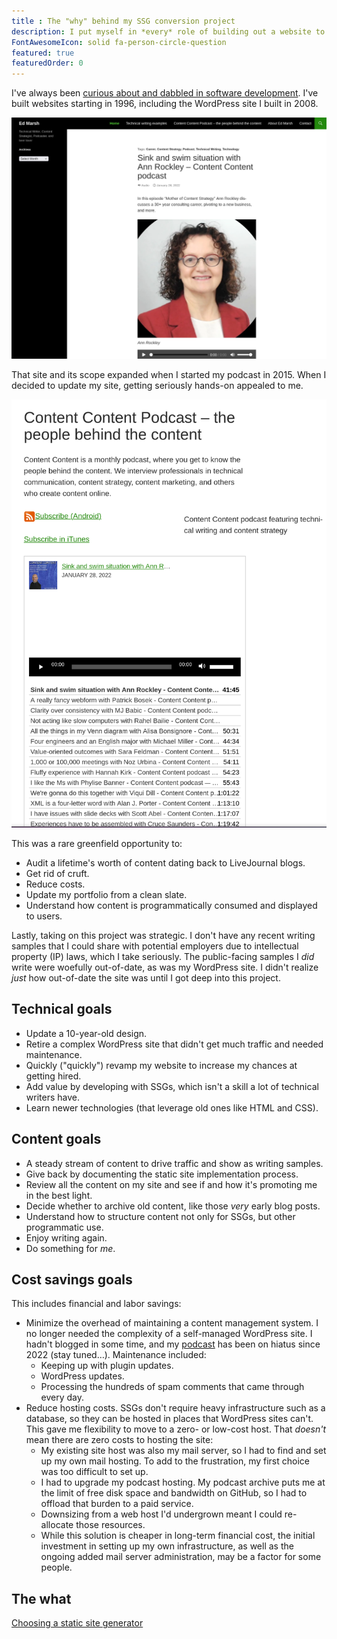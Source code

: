 ```yaml
---
title : The "why" behind my SSG conversion project
description: I put myself in *every* role of building out a website to better understand how content is programmatically consumed and displayed.
FontAwesomeIcon: solid fa-person-circle-question
featured: true
featuredOrder: 0
---
```


I've always been [curious about and dabbled in software development](/skills/code-development). I've built websites starting in 1996, including the WordPress site I built in 2008.

![My WordPress homepage as of 1 May 2025](/assets/images/edmarsh-dot-com-homepage-1-may-2025.png)

That site and its scope expanded when I started my podcast in 2015. When I decided to update my site, getting seriously hands-on appealed to me.

![Legacy podcast landing page](/assets/images/edmarsh-dot-com-podcast-page-1-may-2025.png)

This was a rare greenfield opportunity to:

- Audit a lifetime's worth of content dating back to LiveJournal blogs.
- Get rid of cruft.
- Reduce costs.
- Update my portfolio from a clean slate.
- Understand how content is programmatically consumed and displayed to users.

Lastly, taking on this project was strategic. I don't have any recent writing samples that I could share with potential employers due to intellectual property (IP) laws, which I take seriously. The public-facing samples I *did* write were woefully out-of-date, as was my WordPress site. I didn't realize *just* how out-of-date the site was until I got deep into this project.

## Technical goals

- Update a 10-year-old design.
- Retire a complex WordPress site that didn't get much traffic and needed maintenance.
- Quickly ("quickly") revamp my website to increase my chances at getting hired.
- Add value by developing with SSGs, which isn't a skill a lot of technical writers have.
- Learn newer technologies (that leverage old ones like HTML and CSS).

## Content goals

- A steady stream of content to drive traffic and show as writing samples.
- Give back by documenting the static site implementation process.
- Review all the content on my site and see if and how it's promoting me in the best light.
- Decide whether to archive old content, like those *very* early blog posts.
- Understand how to structure content not only for SSGs, but other programmatic use.
- Enjoy writing again.
- Do something for *me*.

## Cost savings goals

This includes financial and labor savings:

- Minimize the overhead of maintaining a content management system. I no longer needed the complexity of a self-managed WordPress site. I hadn't blogged in some time, and my [podcast](/podcasts) has been on hiatus since 2022 (stay tuned&hellip;). Maintenance included:
  - Keeping up with plugin updates.
  - WordPress updates.
  - Processing the hundreds of spam comments that came through every day.
- Reduce hosting costs. SSGs don't require heavy infrastructure such as a database, so they can be hosted in places that WordPress sites can't. This gave me flexibility to move to a zero- or low-cost host. That *doesn't* mean there are zero costs to hosting the site:
  - My existing site host was also my mail server, so I had to find and set up my own mail hosting. To add to the frustration, my first choice was too difficult to set up.
  - I had to upgrade my podcast hosting. My podcast archive puts me at the limit of free disk space and bandwidth on GitHub, so I had to offload that burden to a paid service.
  - Downsizing from a web host I'd undergrown meant I could re-allocate those resources.
  - While this solution is cheaper in long-term financial cost, the initial investment in setting up my own infrastructure, as well as the ongoing added mail server administration, may be a factor for some people.

## The what

[Choosing a static site generator](/podcastschoosing-static-site-generator)
